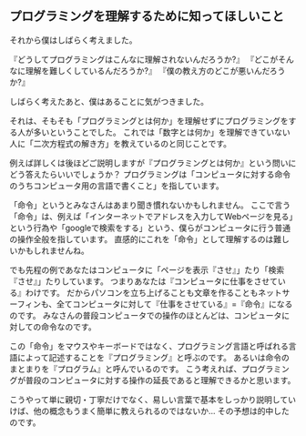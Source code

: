 ## プログラミングを理解するために知ってほしいこと

それから僕はしばらく考えました。

『どうしてプログラミングはこんなに理解されないんだろうか?』
『どこがそんなに理解を難しくしているんだろうか?』
『僕の教え方のどこが悪いんだろうか?』

しばらく考えたあと、僕はあることに気がつきました。

それは、そもそも「プログラミングとは何か」を理解せずにプログラミングをする人が多いということでした。
これでは「数字とは何か」を理解できていない人に「二次方程式の解き方」を教えているのと同じことです。

例えば詳しくは後ほどご説明しますが『プログラミングとは何か』という問いにどう答えたらいいでしょうか？
プログラミングは「コンピュータに対する命令のうちコンピュータ用の言語で書くこと」を指しています。

「命令」というとみなさんはあまり聞き慣れないかもしれません。
ここで言う「命令」は、例えば「インターネットでアドレスを入力してWebページを見る」という行為や「googleで検索をする」という、僕らがコンピュータに行う普通の操作全般を指しています。
直感的にこれを「命令」として理解するのは難しいかもしれませんね。

でも先程の例であなたはコンピュータに「ページを表示『させ』」たり「検索『させ』」たりしています。
つまりあなたは『コンピュータに仕事をさせている』わけです。
だからパソコンを立ち上げることも文章を作ることもネットサーフィンも、全てコンピュータに対して『仕事をさせている』=『命令』になるのです。
みなさんの普段コンピュータでの操作のほとんどは、コンピュータに対しての命令なのです。

この「命令」をマウスやキーボードではなく、プログラミング言語と呼ばれる言語によって記述することを『プログラミング』と呼ぶのです。
あるいは命令のまとまりを『プログラム』と呼んでいるのです。
こう考えれば、プログラミングが普段のコンピュータに対する操作の延長であると理解できるかと思います。

こうやって単に親切・丁寧だけでなく、易しい言葉で基本をしっかり説明していけば、他の概念もうまく簡単に教えられるのではないか…
その予想は的中したのです。
